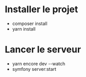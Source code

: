 # Installer le projet 
- composer install
- yarn install

# Lancer le serveur
- yarn encore dev --watch
- symfony server:start
